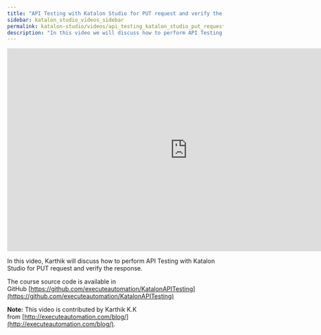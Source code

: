 ```yaml
---
title: "API Testing with Katalon Studio for PUT request and verify the response"
sidebar: katalon_studio_videos_sidebar
permalink: katalon-studio/videos/api_testing_katalon_studio_put_request_verify_response.html
description: "In this video we will discuss how to perform API Testing with Katalon Studio for PUT request and verify the response."
---
```

<iframe width="840" height="473" src="https://www.youtube.com/embed/bFiwPhYug44?feature=oembed" frameborder="0" allow="autoplay; encrypted-media" allowfullscreen="">&nbsp;</iframe>

In this video, Karthik will discuss how to perform API Testing with Katalon Studio for PUT request and verify the response.

The course source code is available in GitHub [https://github.com/executeautomation/KatalonAPITesting](https://github.com/executeautomation/KatalonAPITesting)

**Note:** This video is contributed by Karthik K.K from [http://executeautomation.com/blog/](http://executeautomation.com/blog/).